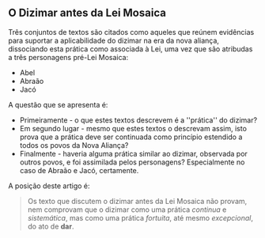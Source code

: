 ## O Dizimar antes da Lei Mosaica ##

Três conjuntos de textos são citados como aqueles que reúnem evidências para suportar a aplicabilidade do dizimar na era da nova aliança, dissociando esta prática como associada à Lei, uma vez que são atribudas a três personagens pré-Lei Mosaica:

* Abel
* Abraão
* Jacó

A questão que se apresenta é:

* Primeiramente - o que estes textos descrevem é a ''prática'' do dizimar?
* Em segundo lugar - mesmo que estes textos o descrevam assim, isto prova que a prática deve ser continuada como princípio estendido a todos os povos da Nova Aliança?
* Finalmente - haveria alguma prática similar ao dizimar, observada por outros povos, e foi assimilada pelos personagens?  Especialmente no caso de Abraão e Jacó, certamente.

A posição deste artigo é:

> Os texto que discutem o dizimar antes da Lei Mosaica não provam, nem comprovam que o dizimar como uma prática *continua* e *sistemática*, mas como uma prática *fortuita*, até mesmo *excepcional*, do ato de **dar**.
